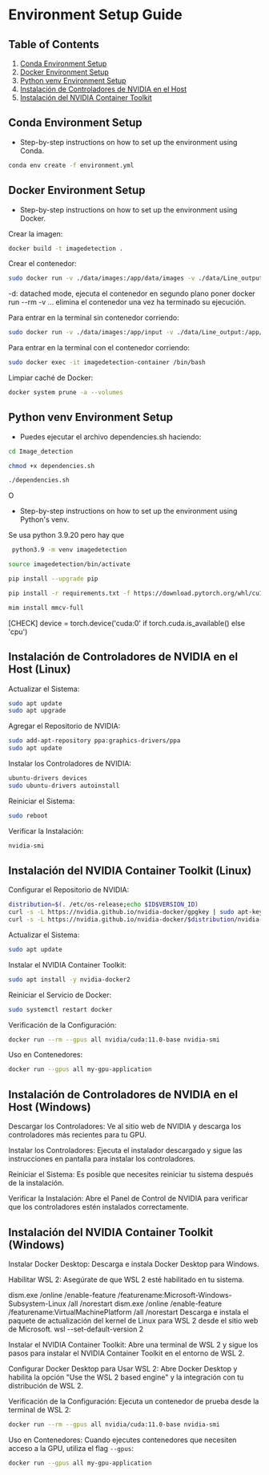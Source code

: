 # Environment Setup Guide

## Table of Contents
1. [Conda Environment Setup](#conda-environment-setup)
2. [Docker Environment Setup](#docker-environment-setup)
3. [Python venv Environment Setup](#python-venv-environment-setup)
4. [Instalación de Controladores de NVIDIA en el Host](#instalación-de-controladores-de-nvidia-en-el-host)
5. [Instalación del NVIDIA Container Toolkit](#instalación-del-nvidia-container-toolkit)

## Conda Environment Setup
- Step-by-step instructions on how to set up the environment using Conda.
```bash
conda env create -f environment.yml
```

## Docker Environment Setup

- Step-by-step instructions on how to set up the environment using Docker.

Crear la imagen:
```bash
docker build -t imagedetection .
```

Crear el contenedor:
```bash
sudo docker run -v ./data/images:/app/data/images -v ./data/Line_output:/app/data/Line_output --name imagedetection-container -d imagedetection
```
-d: datached mode, ejecuta el contenedor en segundo plano
poner docker run --rm -v ...  elimina el contenedor una vez ha terminado su ejecución.


Para entrar en la terminal sin contenedor corriendo:
```bash
sudo docker run -v ./data/images:/app/input -v ./data/Line_output:/app/output --name imagedetection-container -it imagedetection /bin/bash
```

Para entrar en la terminal con el contenedor corriendo:
```bash
sudo docker exec -it imagedetection-container /bin/bash
```

Limpiar caché de Docker:
```bash
docker system prune -a --volumes
```

## Python venv Environment Setup
-   Puedes ejecutar el archivo dependencies.sh haciendo:
```bash
cd Image_detection

chmod +x dependencies.sh

./dependencies.sh
```

    
O

- Step-by-step instructions on how to set up the environment using Python's venv.

Se usa python 3.9.20
pero hay que 
```bash
 python3.9 -m venv imagedetection
```
```bash
source imagedetection/bin/activate
```

```bash
pip install --upgrade pip
```

```bash
pip install -r requirements.txt -f https://download.pytorch.org/whl/cu117/torch_stable.html
```


```bash
mim install mmcv-full
```
[CHECK] device = torch.device('cuda:0' if torch.cuda.is_available() else 'cpu')


## Instalación de Controladores de NVIDIA en el Host (Linux)

Actualizar el Sistema:
```bash
sudo apt update
sudo apt upgrade
```

Agregar el Repositorio de NVIDIA:
```bash
sudo add-apt-repository ppa:graphics-drivers/ppa
sudo apt update
```

Instalar los Controladores de NVIDIA:
```bash
ubuntu-drivers devices
sudo ubuntu-drivers autoinstall
```

Reiniciar el Sistema:
```bash
sudo reboot
```

Verificar la Instalación:
```bash
nvidia-smi
```

## Instalación del NVIDIA Container Toolkit (Linux)

Configurar el Repositorio de NVIDIA:
```bash
distribution=$(. /etc/os-release;echo $ID$VERSION_ID)
curl -s -L https://nvidia.github.io/nvidia-docker/gpgkey | sudo apt-key add -
curl -s -L https://nvidia.github.io/nvidia-docker/$distribution/nvidia-docker.list | sudo tee /etc/apt/sources.list.d/nvidia-docker.list
```

Actualizar el Sistema:
```bash
sudo apt update
```

Instalar el NVIDIA Container Toolkit:
```bash
sudo apt install -y nvidia-docker2
```

Reiniciar el Servicio de Docker:
```bash
sudo systemctl restart docker
```

Verificación de la Configuración:
```bash
docker run --rm --gpus all nvidia/cuda:11.0-base nvidia-smi
```

Uso en Contenedores:
```bash
docker run --gpus all my-gpu-application
```

## Instalación de Controladores de NVIDIA en el Host (Windows)

Descargar los Controladores: Ve al sitio web de NVIDIA y descarga los controladores más recientes para tu GPU.

Instalar los Controladores: Ejecuta el instalador descargado y sigue las instrucciones en pantalla para instalar los controladores.

Reiniciar el Sistema: Es posible que necesites reiniciar tu sistema después de la instalación.

Verificar la Instalación: Abre el Panel de Control de NVIDIA para verificar que los controladores estén instalados correctamente.

## Instalación del NVIDIA Container Toolkit (Windows)

Instalar Docker Desktop: Descarga e instala Docker Desktop para Windows.

Habilitar WSL 2: Asegúrate de que WSL 2 esté habilitado en tu sistema.


dism.exe /online /enable-feature /featurename:Microsoft-Windows-Subsystem-Linux /all /norestart
dism.exe /online /enable-feature /featurename:VirtualMachinePlatform /all /norestart
Descarga e instala el paquete de actualización del kernel de Linux para WSL 2 desde el sitio web de Microsoft.
wsl --set-default-version 2


Instalar el NVIDIA Container Toolkit: Abre una terminal de WSL 2 y sigue los pasos para instalar el NVIDIA Container Toolkit en el entorno de WSL 2.

Configurar Docker Desktop para Usar WSL 2: Abre Docker Desktop y habilita la opción "Use the WSL 2 based engine" y la integración con tu distribución de WSL 2.

Verificación de la Configuración: Ejecuta un contenedor de prueba desde la terminal de WSL 2:
```bash
docker run --rm --gpus all nvidia/cuda:11.0-base nvidia-smi
```

Uso en Contenedores: Cuando ejecutes contenedores que necesiten acceso a la GPU, utiliza el flag `--gpus`:
```bash
docker run --gpus all my-gpu-application
```
